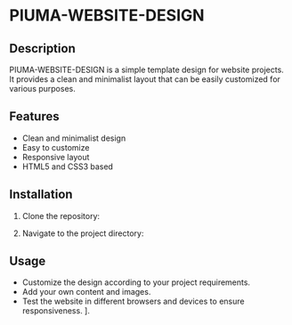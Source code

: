 # PIUMA-WEBSITE-DESIGN

## Description
PIUMA-WEBSITE-DESIGN is a simple template design for website projects. It provides a clean and minimalist layout that can be easily customized for various purposes.

## Features
- Clean and minimalist design
- Easy to customize
- Responsive layout
- HTML5 and CSS3 based

## Installation
1. Clone the repository:

2. Navigate to the project directory:



## Usage
- Customize the design according to your project requirements.
- Add your own content and images.
- Test the website in different browsers and devices to ensure responsiveness.
].

